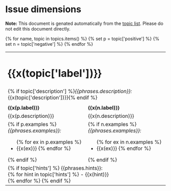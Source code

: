 # Issue dimensions

**Note:** This document is genated automatically from the [topic list](topics.yml).
Please do not edit this document directly.

<table>
{% for name, topic in topics.items() %}
  {% set p = topic['positive'] %}
  {% set n = topic['negative'] %}

<tr><td colspan="2"><h1>{{x(topic['label'])}}</h1></td></tr>
<tr><td colspan="2">
{% if topic['description'] %}<em>{{phrases.description}}:</em> {{x(topic['description'])}}{% endif %}
<tr><td colspan="2">
<tr><td><b>{{x(p.label)}}</b></td><td><b>{{x(n.label)}}</b></td></tr>
<tr><td>{{x(p.description)}}</td><td>{{x(n.description)}}</td></tr>
<tr>
  <td>
  {% if p.examples %}
  <em>{{phrases.examples}}:</em>
  <ul>
   {% for ex in p.examples %}
   <li> {{x(ex)}}
   {% endfor %}
   </ul>
  {% endif %}
  </td>
    <td>
  {% if n.examples %}
  <em>{{phrases.examples}}:</em>
  <ul>
   {% for ex in n.examples %}
   <li> {{x(ex)}}
   {% endfor %}
   </ul>
  {% endif %}
  </td>
</tr>
<tr><td colspan="2">
{% if topic['hints'] %}
{{phrases.hints}}:</em> <br/>
{% for hint in topic['hints'] %}
  - {{x(hint)}} <br/>
{% endfor %}
{% endif %}
</td></tr>
{% endfor %}

</table>
